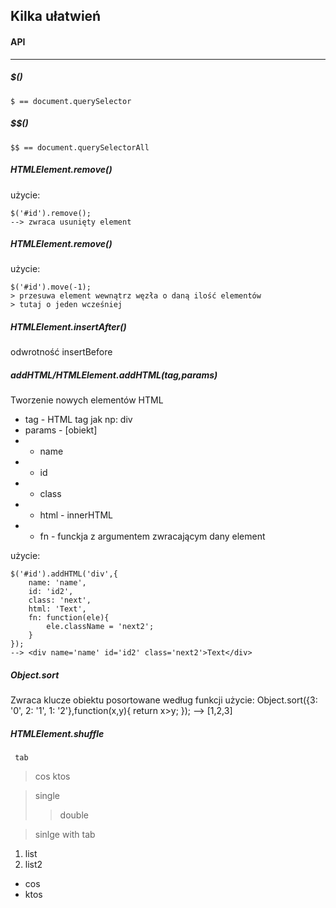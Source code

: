 ## Kilka ułatwień

#### API
---

##### $()
	$ == document.querySelector

##### $$()
	$$ == document.querySelectorAll

##### HTMLElement.remove()
użycie:

	$('#id').remove();
	--> zwraca usunięty element

##### HTMLElement.remove()
 użycie:
 
 	$('#id').move(-1);
 	> przesuwa element wewnątrz węzła o daną ilość elementów
 	> tutaj o jeden wcześniej

##### HTMLElement.insertAfter()
odwrotność insertBefore

##### addHTML/HTMLElement.addHTML(tag,params)

Tworzenie nowych elementów HTML
* tag - HTML tag jak np: div
* params - [obiekt]
* * name
* * id
* * class
* * html - innerHTML
* * fn - funckja z argumentem zwracającym dany element

użycie:

	$('#id').addHTML('div',{
		name: 'name',
		id: 'id2',
		class: 'next',
		html: 'Text',
		fn: function(ele){
			ele.className = 'next2';
		}
	});
	--> <div name='name' id='id2' class='next2'>Text</div>

##### Object.sort

Zwraca klucze obiektu posortowane według funkcji
użycie:
	Object.sort({3: '0', 2: '1', 1: '2'},function(x,y){
		return x>y;
	});
	--> [1,2,3]

##### HTMLElement.shuffle

     tab
> cos
> ktos

> single
> > double

> sinlge
>	with tab

1. list
1. list2
* cos
* ktos
